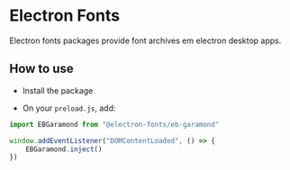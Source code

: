 # Electron Fonts

Electron fonts packages provide font archives em electron desktop apps.

## How to use

* Install the package

* On your `preload.js`, add:

```ts
import EBGaramond from "@electron-fonts/eb-garamond"

window.addEventListener("DOMContentLoaded", () => {
    EBGaramond.inject()
})
```